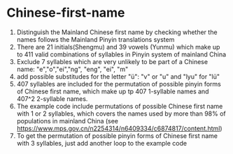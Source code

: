 # Chinese-first-name
1. Distinguish the Mainland Chinese first name by checking whether the names follows the Mainland Pinyin translations system 
2. There are 21 initials(Shengmu) and 39 vowels (Yunmu) which make up to 411 valid combinations of syllables in Pinyin system of mainland China 
3. Exclude 7 syllables which are very unlikely to be part of a Chinese name: "e","o","ei","ng", "eng", "ei", "m"
4. add possible substitudes for the letter "ü": "v" or "u" and "lyu" for "lü"
5. 407 syllables are included for the permutation of possible pinyin forms of Chinese first name, which make up tp 407 1-syllable names and 407^2 2-syllable names. 
6. The example code include permutations of possible Chinese first name with 1 or 2 syllables, which covers the names used by more than 98% of populations in mainland China (see https://www.mps.gov.cn/n2254314/n6409334/c6874817/content.html)
7. To get the permutation of possible pinyin forms of Chinese first name with 3 syllables, just add another loop to the example code
